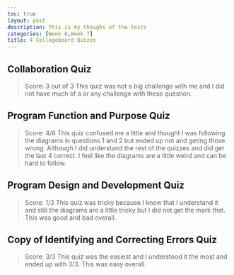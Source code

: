 ```yaml
---
toc: true
layout: post
description: This is my thoughs of the tests
categories: [Week 6,Week 7]
title: 4 Collegeboard Quizes
---
```

 
## Collaboration Quiz
> Score: 3 out of 3
This quiz was not a big challenge with me and I did not have much of a or any challenge with these question.

## Program Function and Purpose Quiz
> Score: 4/6
This quiz confused me a little and thought I was following the diagrams in questions 1 and 2 but ended up not and geting those wrong. Although I did understand the rest of the quizzes and did get the last 4 correct. I feel like the diagrams are a little weird and can be hard to follow.

## Program Design and Development Quiz
> Score: 1/3
This quiz was tricky because I know that I understand it and still the diagrams are a little tricky but I did not get the mark that. This was good and bad overall.

## Copy of Identifying and Correcting Errors Quiz
> Score: 3/3
This quiz was the easiest and I understood it the most and ended up with 3/3. This was easy overall.
